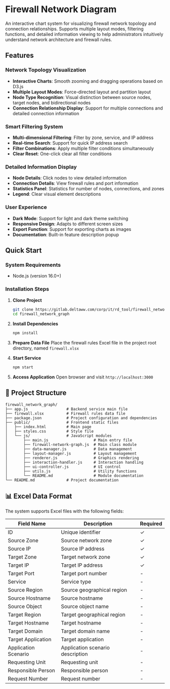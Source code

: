 # Firewall Network Diagram

An interactive chart system for visualizing firewall network topology and connection relationships. Supports multiple layout modes, filtering functions, and detailed information viewing to help administrators intuitively understand network architecture and firewall rules.

## Features

### Network Topology Visualization
- **Interactive Charts**: Smooth zooming and dragging operations based on D3.js
- **Multiple Layout Modes**: Force-directed layout and partition layout
- **Node Type Recognition**: Visual distinction between source nodes, target nodes, and bidirectional nodes
- **Connection Relationship Display**: Support for multiple connections and detailed connection information

### Smart Filtering System
- **Multi-dimensional Filtering**: Filter by zone, service, and IP address
- **Real-time Search**: Support for quick IP address search
- **Filter Combinations**: Apply multiple filter conditions simultaneously
- **Clear Reset**: One-click clear all filter conditions

### Detailed Information Display
- **Node Details**: Click nodes to view detailed information
- **Connection Details**: View firewall rules and port information
- **Statistics Panel**: Statistics for number of nodes, connections, and zones
- **Legend**: Clear visual element descriptions

### User Experience
- **Dark Mode**: Support for light and dark theme switching
- **Responsive Design**: Adapts to different screen sizes
- **Export Function**: Support for exporting charts as images
- **Documentation**: Built-in feature description popup

## Quick Start

### System Requirements
- Node.js (version 16.0+)

### Installation Steps

1. **Clone Project**
   ```bash
   git clone https://gitlab.deltaww.com/corp/it/rd_tool/firewall_network_graph.git
   cd firewall_network_graph
   ```

2. **Install Dependencies**
   ```bash
   npm install
   ```

3. **Prepare Data File**
   Place the firewall rules Excel file in the project root directory, named `firewall.xlsx`

4. **Start Service**
   ```bash
   npm start
   ```

5. **Access Application**
   Open browser and visit `http://localhost:3000`

## 📁 Project Structure

```
firewall_network_graph/
├── app.js                 # Backend service main file
├── firewall.xlsx          # Firewall rules data file
├── package.json           # Project configuration and dependencies
├── public/                # Frontend static files
│   ├── index.html         # Main page
│   ├── styles.css         # Style file
│   └── js/                # JavaScript modules
│       ├── main.js                    # Main entry file
│       ├── firewall-network-graph.js  # Main class module
│       ├── data-manager.js            # Data management
│       ├── layout-manager.js          # Layout management
│       ├── renderer.js                # Graphics rendering
│       ├── interaction-handler.js     # Interaction handling
│       ├── ui-controller.js           # UI control
│       ├── utils.js                   # Utility functions
│       └── README.md                  # Module documentation
└── README.md              # Project documentation
```

## 📊 Excel Data Format

The system supports Excel files with the following fields:

| Field Name | Description | Required |
|------------|-------------|----------|
| ID | Unique identifier | ✓ |
| Source Zone | Source network zone | ✓ |
| Source IP | Source IP address | ✓ |
| Target Zone | Target network zone | ✓ |
| Target IP | Target IP address | ✓ |
| Target Port | Target port number | - |
| Service | Service type | - |
| Source Region | Source geographical region | - |
| Source Hostname | Source hostname | - |
| Source Object | Source object name | - |
| Target Region | Target geographical region | - |
| Target Hostname | Target hostname | - |
| Target Domain | Target domain name | - |
| Target Application | Target application | - |
| Application Scenario | Application scenario description | - |
| Requesting Unit | Requesting unit | - |
| Responsible Person | Responsible person | - |
| Request Number | Request number | - |
